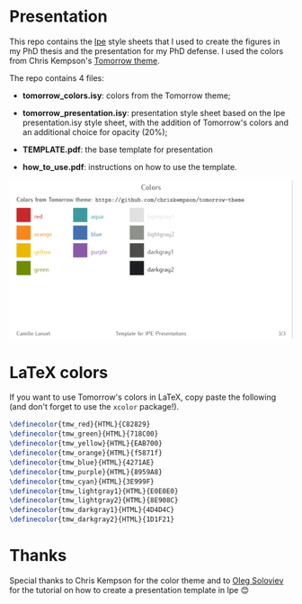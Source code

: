 # Presentation

This repo contains the [Ipe](https://ipe.otfried.org/) style sheets that I used to create the figures in my PhD thesis and the presentation for my PhD defense.  I used the colors from Chris Kempson's [Tomorrow theme](https://github.com/chriskempson/tomorrow-theme).

The repo contains 4 files:

- **tomorrow_colors.isy**: colors from the Tomorrow theme;

- **tomorrow_presentation.isy**: presentation style sheet based on the Ipe presentation.isy style sheet, with the addition of Tomorrow's colors and an additional choice for opacity (20%);

- **TEMPLATE.pdf**: the base template for presentation

- **how_to_use.pdf**: instructions on how to use the template.

![](template_colors.png)

# LaTeX colors

If you want to use Tomorrow's colors in LaTeX, copy paste the following (and don't forget to use the `xcolor` package!).

```latex
\definecolor{tmw_red}{HTML}{C82829}
\definecolor{tmw_green}{HTML}{718C00}
\definecolor{tmw_yellow}{HTML}{EAB700}
\definecolor{tmw_orange}{HTML}{f5871f}
\definecolor{tmw_blue}{HTML}{4271AE}
\definecolor{tmw_purple}{HTML}{8959A8}
\definecolor{tmw_cyan}{HTML}{3E999F}
\definecolor{tmw_lightgray1}{HTML}{E0E0E0}
\definecolor{tmw_lightgray2}{HTML}{8E908C}
\definecolor{tmw_darkgray1}{HTML}{4D4D4C}
\definecolor{tmw_darkgray2}{HTML}{1D1F21}
```

# Thanks

Special thanks to Chris Kempson for the color theme and to [Oleg Soloviev](https://olejorik.github.io/post/ipe_presentation_template/) for the tutorial on how to create a presentation template in Ipe 😊
